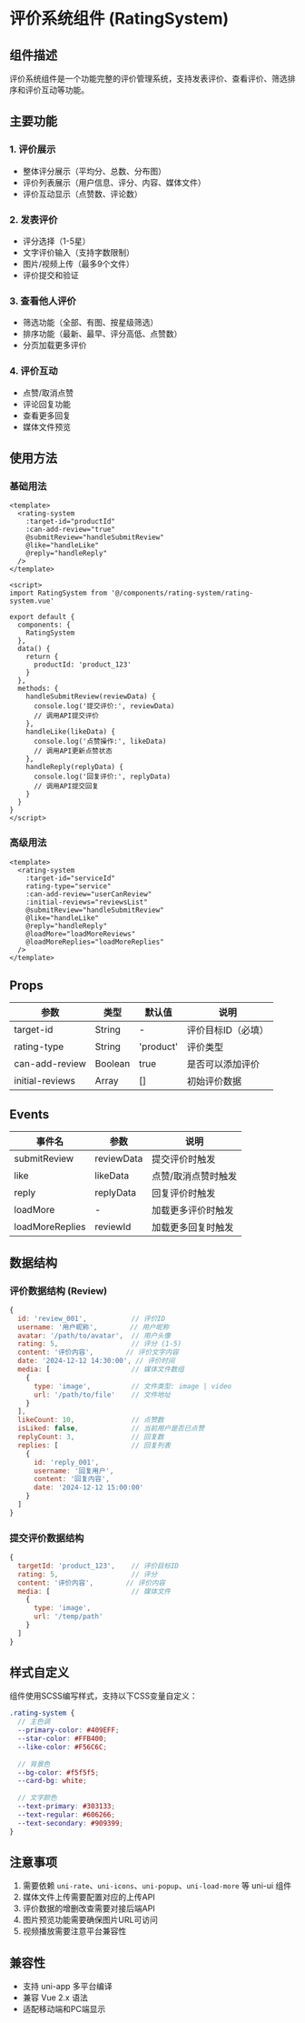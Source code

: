 # 评价系统组件 (RatingSystem)

## 组件描述

评价系统组件是一个功能完整的评价管理系统，支持发表评价、查看评价、筛选排序和评价互动等功能。

## 主要功能

### 1. 评价展示
- 整体评分展示（平均分、总数、分布图）
- 评价列表展示（用户信息、评分、内容、媒体文件）
- 评价互动显示（点赞数、评论数）

### 2. 发表评价
- 评分选择（1-5星）
- 文字评价输入（支持字数限制）
- 图片/视频上传（最多9个文件）
- 评价提交和验证

### 3. 查看他人评价
- 筛选功能（全部、有图、按星级筛选）
- 排序功能（最新、最早、评分高低、点赞数）
- 分页加载更多评价

### 4. 评价互动
- 点赞/取消点赞
- 评论回复功能
- 查看更多回复
- 媒体文件预览

## 使用方法

### 基础用法
```vue
<template>
  <rating-system 
    :target-id="productId"
    :can-add-review="true"
    @submitReview="handleSubmitReview"
    @like="handleLike"
    @reply="handleReply"
  />
</template>

<script>
import RatingSystem from '@/components/rating-system/rating-system.vue'

export default {
  components: {
    RatingSystem
  },
  data() {
    return {
      productId: 'product_123'
    }
  },
  methods: {
    handleSubmitReview(reviewData) {
      console.log('提交评价:', reviewData)
      // 调用API提交评价
    },
    handleLike(likeData) {
      console.log('点赞操作:', likeData)
      // 调用API更新点赞状态
    },
    handleReply(replyData) {
      console.log('回复评价:', replyData)
      // 调用API提交回复
    }
  }
}
</script>
```

### 高级用法
```vue
<template>
  <rating-system 
    :target-id="serviceId"
    rating-type="service"
    :can-add-review="userCanReview"
    :initial-reviews="reviewsList"
    @submitReview="handleSubmitReview"
    @like="handleLike"
    @reply="handleReply"
    @loadMore="loadMoreReviews"
    @loadMoreReplies="loadMoreReplies"
  />
</template>
```

## Props

| 参数 | 类型 | 默认值 | 说明 |
|------|------|--------|------|
| target-id | String | - | 评价目标ID（必填） |
| rating-type | String | 'product' | 评价类型 |
| can-add-review | Boolean | true | 是否可以添加评价 |
| initial-reviews | Array | [] | 初始评价数据 |

## Events

| 事件名 | 参数 | 说明 |
|--------|------|------|
| submitReview | reviewData | 提交评价时触发 |
| like | likeData | 点赞/取消点赞时触发 |
| reply | replyData | 回复评价时触发 |
| loadMore | - | 加载更多评价时触发 |
| loadMoreReplies | reviewId | 加载更多回复时触发 |

## 数据结构

### 评价数据结构 (Review)
```javascript
{
  id: 'review_001',           // 评价ID
  username: '用户昵称',        // 用户昵称
  avatar: '/path/to/avatar',  // 用户头像
  rating: 5,                  // 评分 (1-5)
  content: '评价内容',        // 评价文字内容
  date: '2024-12-12 14:30:00', // 评价时间
  media: [                    // 媒体文件数组
    {
      type: 'image',          // 文件类型: image | video
      url: '/path/to/file'    // 文件地址
    }
  ],
  likeCount: 10,              // 点赞数
  isLiked: false,             // 当前用户是否已点赞
  replyCount: 3,              // 回复数
  replies: [                  // 回复列表
    {
      id: 'reply_001',
      username: '回复用户',
      content: '回复内容',
      date: '2024-12-12 15:00:00'
    }
  ]
}
```

### 提交评价数据结构
```javascript
{
  targetId: 'product_123',    // 评价目标ID
  rating: 5,                  // 评分
  content: '评价内容',        // 评价内容
  media: [                    // 媒体文件
    {
      type: 'image',
      url: '/temp/path'
    }
  ]
}
```

## 样式自定义

组件使用SCSS编写样式，支持以下CSS变量自定义：

```scss
.rating-system {
  // 主色调
  --primary-color: #409EFF;
  --star-color: #FFB400;
  --like-color: #F56C6C;
  
  // 背景色
  --bg-color: #f5f5f5;
  --card-bg: white;
  
  // 文字颜色
  --text-primary: #303133;
  --text-regular: #606266;
  --text-secondary: #909399;
}
```

## 注意事项

1. 需要依赖 `uni-rate`、`uni-icons`、`uni-popup`、`uni-load-more` 等 uni-ui 组件
2. 媒体文件上传需要配置对应的上传API
3. 评价数据的增删改查需要对接后端API
4. 图片预览功能需要确保图片URL可访问
5. 视频播放需要注意平台兼容性

## 兼容性

- 支持 uni-app 多平台编译
- 兼容 Vue 2.x 语法
- 适配移动端和PC端显示